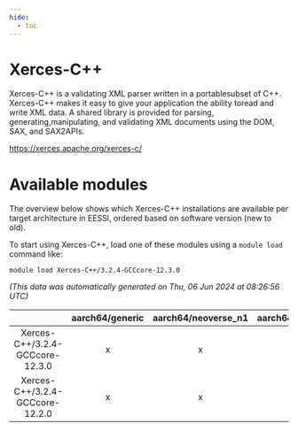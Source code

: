 ```yaml
---
hide:
  - toc
---
```


Xerces-C++
==========


Xerces-C++ is a validating XML parser written in a portablesubset of C++. Xerces-C++ makes it easy to give your application the ability toread and write XML data. A shared library is provided for parsing, generating,manipulating, and validating XML documents using the DOM, SAX, and SAX2APIs.

https://xerces.apache.org/xerces-c/
# Available modules


The overview below shows which Xerces-C++ installations are available per target architecture in EESSI, ordered based on software version (new to old).

To start using Xerces-C++, load one of these modules using a `module load` command like:

```shell
module load Xerces-C++/3.2.4-GCCcore-12.3.0
```

*(This data was automatically generated on Thu, 06 Jun 2024 at 08:26:56 UTC)*  

| |aarch64/generic|aarch64/neoverse_n1|aarch64/neoverse_v1|x86_64/generic|x86_64/amd/zen2|x86_64/amd/zen3|x86_64/intel/haswell|x86_64/intel/skylake_avx512|
| :---: | :---: | :---: | :---: | :---: | :---: | :---: | :---: | :---: |
|Xerces-C++/3.2.4-GCCcore-12.3.0|x|x|x|x|x|x|x|x|
|Xerces-C++/3.2.4-GCCcore-12.2.0|x|x|x|x|x|x|x|x|
